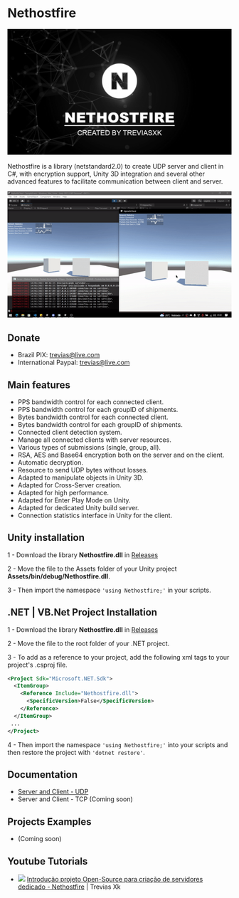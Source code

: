 # Nethostfire

![Preview](/Images/Banner.png)

Nethostfire is a library (netstandard2.0) to create UDP server and client in C#, with encryption support, Unity 3D integration and several other advanced features to facilitate communication between client and server.

![Preview](/Images/Sample.gif)

## Donate
 - Brazil
 PIX: trevias@live.com
 - International
 Paypal: trevias@live.com

## Main features
 - PPS bandwidth control for each connected client.
 - PPS bandwidth control for each groupID of shipments.
 - Bytes bandwidth control for each connected client.
 - Bytes bandwidth control for each groupID of shipments.
 - Connected client detection system.
 - Manage all connected clients with server resources.
 - Various types of submissions (single, group, all).
 - RSA, AES and Base64 encryption both on the server and on the client.
 - Automatic decryption.
 - Resource to send UDP bytes without losses.
 - Adapted to manipulate objects in Unity 3D.
 - Adapted for Cross-Server creation.
 - Adapted for high performance.
 - Adapted for Enter Play Mode on Unity.
 - Adapted for dedicated Unity build server.
 - Connection statistics interface in Unity for the client.
   
## Unity installation
1 - Download the library **Nethostfire.dll** in [Releases](https://github.com/treviasxk/Nethostfire/releases)

2 - Move the file to the Assets folder of your Unity project **Assets/bin/debug/Nethostfire.dll**.

3 - Then import the namespace `'using Nethostfire;'` in your scripts.

## .NET | VB.Net Project Installation
1 - Download the library **Nethostfire.dll** in [Releases](https://github.com/treviasxk/Nethostfire/releases)

2 - Move the file to the root folder of your .NET project.

3 - To add as a reference to your project, add the following xml tags to your project's .csproj file.

```xml
<Project Sdk="Microsoft.NET.Sdk">
  <ItemGroup>
    <Reference Include="Nethostfire.dll">
      <SpecificVersion>False</SpecificVersion> 
    </Reference>
  </ItemGroup>
 ...
</Project>
```
4 - Then import the namespace `'using Nethostfire;'` into your scripts and then restore the project with `'dotnet restore'`.

## Documentation
  - [Server and Client - UDP](UDP/README.md)
  - Server and Client - TCP (Coming soon)

## Projects Examples
  - (Coming soon)

## Youtube Tutorials  
  - <img src="https://cdn.jsdelivr.net/gh/hampusborgos/country-flags@main/svg/br.svg" width="15"> [Introdução projeto Open-Source para criação de servidores dedicado - Nethostfire](https://youtu.be/T9Mt-7KJBTI) | Trevias Xk